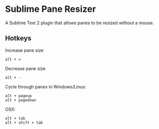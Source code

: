 Sublime Pane Resizer
======

A Sublime Text 2 plugin that allows panes to be resized without a mouse.


Hotkeys
------

Increase pane size

`alt + =`

Decrease pane size

`alt + -`

Cycle through panes in Windows/Linux:

```
alt + pageup
alt + pagedown
```

OSX:

```
alt + tab
alt + shift + tab
```
